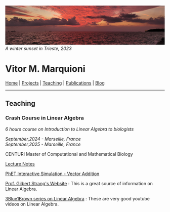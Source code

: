 ![](image1.jpg)
*A winter sunset in Trieste, 2023*

# Vitor M. Marquioni

[Home](README.md)  |  [Projects](projects.md)  |  [Teaching](teaching.md)  |  [Publications](publications.md)  |  [Blog](blog.md)

---

## Teaching

### Crash Course in Linear Algebra

*6 hours course on Introduction to Linear Algebra to biologists*

*September,2024 - Marseille, France*<br>
*September,2025 - Marseille, France*

CENTURI Master of Computational and Mathematical Biology

[Lecture Notes](Linear_Algebra.pdf)

[PhET Interactive Simulation - Vector Addition](https://phet.colorado.edu/en/simulations/vector-addition/teaching-resources)

[Prof. Gilbert Strang's Website](https://math.mit.edu/~gs/) : This is a great source of information on Linear Algebra.

[3Blue1Brown series on Linear Algebra](https://youtu.be/fNk_zzaMoSs?si=FlieNu9Bx7g7LOee) : These are very good youtube videos on Linear Algebra.
